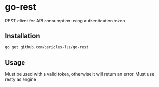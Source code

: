 # go-rest
REST client for API consumption using authentication token

## Installation
```bash
go get github.com/pericles-luz/go-rest
```

## Usage
Must be used with a valid token, otherwise it will return an error.
Must use resty as engine